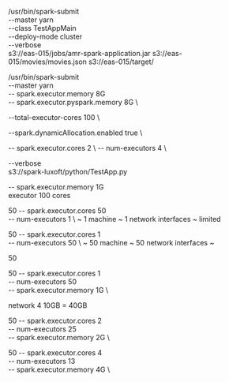 /usr/bin/spark-submit \
--master yarn \
--class TestAppMain \
--deploy-mode cluster \
--verbose \
s3://eas-015/jobs/amr-spark-application.jar s3://eas-015/movies/movies.json s3://eas-015/target/


/usr/bin/spark-submit \
--master yarn \
-- spark.executor.memory 8G \
-- spark.executor.pyspark.memory 8G \

--total-executor-cores 100 \

--spark.dynamicAllocation.enabled true \

-- spark.executor.cores 2 \ 
-- num-executors 4 \

--verbose \
s3://spark-luxoft/python/TestApp.py





-- spark.executor.memory 1G \
executor 100 cores 



50 
-- spark.executor.cores 50 \
-- num-executors 1 \ ~ 1 machine ~ 1 network interfaces ~ limited



50
-- spark.executor.cores 1 \
-- num-executors 50 \ ~ 50 machine ~ 50 network interfaces ~ 

50 





50
-- spark.executor.cores 1 \
-- num-executors 50 \
-- spark.executor.memory 1G \

network 4 10GB = 40GB


50
-- spark.executor.cores 2 \
-- num-executors 25 \
-- spark.executor.memory 2G \

50
-- spark.executor.cores 4 \
-- num-executors 13 \
-- spark.executor.memory 4G \